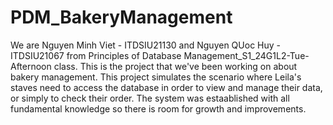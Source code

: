 # PDM_BakeryManagement

We are Nguyen Minh Viet - ITDSIU21130 and Nguyen QUoc Huy - ITDSIU21067 from Principles of Database Management_S1_24G1L2-Tue-Afternoon class. This is the project that we've been working on about bakery management. This project simulates the scenario where Leila's staves need to access the database in order to view and manage their data, or simply to check their order. The system was estaablished with all fundamental knowledge so there is room for growth and improvements.
